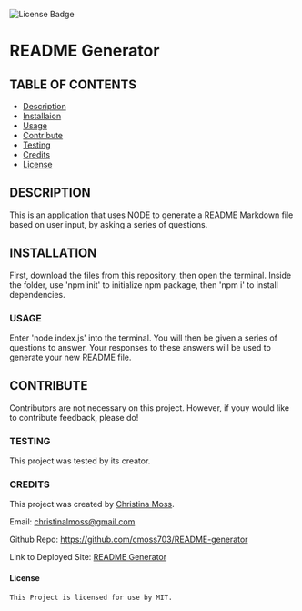 ![License Badge](https://img.shields.io/badge/license-MIT-green)
  
# README Generator

## TABLE OF CONTENTS

* [Description](#description)
* [Installaion](#installation)
* [Usage](#usage)
* [Contribute](#contribute)
* [Testing](#testing)
* [Credits](#credits)
* [License](#license)

## DESCRIPTION

This is an application that uses NODE to generate a README Markdown file based on user input, by asking a series of questions.

## INSTALLATION

First, download the files from this repository, then open the terminal. Inside the folder, use 'npm init' to initialize npm package, then 'npm i' to install dependencies.

### USAGE

Enter 'node index.js' into the terminal. You will then be given a series of questions to answer. Your responses to these answers will be used to generate your new README file.

## CONTRIBUTE

Contributors are not necessary on this project. However, if youy would like to contribute feedback, please do!

### TESTING

This project was tested by its creator.

### CREDITS

This project was created by [Christina Moss](https://github.com/cmoss703).

Email: christinalmoss@gmail.com

Github Repo: https://github.com/cmoss703/README-generator

Link to Deployed Site: [README Generator](n/a)

#### License
    
    This Project is licensed for use by MIT.
